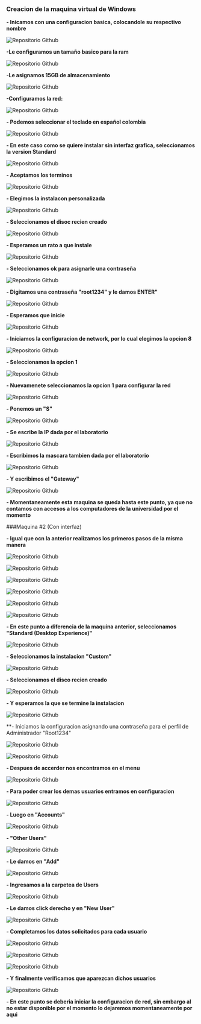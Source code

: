 ### Creacion de la maquina virtual de Windows
**- Inicamos con una configuracion basica, colocandole su respectivo nombre**

![Repositorio Github](Imagenes/Captura1.png)

**-Le configuramos un tamaño basico para la ram**

![Repositorio Github](Imagenes/Captura2.png)

**-Le asignamos 15GB de almacenamiento**

![Repositorio Github](Imagenes/Captura3.png)

**-Configuramos la red:**

![Repositorio Github](Imagenes/Captura4.png)

**- Podemos seleccionar el teclado en español colombia**

![Repositorio Github](Imagenes/Captura5.png)

**- En este caso como se quiere instalar sin interfaz grafica, seleccionamos la version Standard**

![Repositorio Github](Imagenes/Captura6.png)

**- Aceptamos los terminos**

![Repositorio Github](Imagenes/Captura7.png)

**- Elegimos la instalacon personalizada**

![Repositorio Github](Imagenes/Captura28.png)

**- Seleccionamos el disoc recien creado**

![Repositorio Github](Imagenes/Captura9.png)

**- Esperamos un rato a que instale**

![Repositorio Github](Imagenes/Captura10.png)

**- Seleccionamos ok para asignarle una contraseña**

![Repositorio Github](Imagenes/Captura11.png)

**- Digitamos una contraseña "root1234" y le damos ENTER"**

![Repositorio Github](Imagenes/Captura12.png)

**- Esperamos que inicie**

![Repositorio Github](Imagenes/Captura13.png)

**- Iniciamos la configuracion de network, por lo cual elegimos la opcion 8**

![Repositorio Github](Imagenes/Captura14.png)

**- Seleccionamos la opcion 1**

![Repositorio Github](Imagenes/Captura15.png)

**- Nuevamenete seleccionamos la opcion 1 para configurar la red**

![Repositorio Github](Imagenes/Captura16.png)

**- Ponemos un "S"**

![Repositorio Github](Imagenes/Captura17.png)

**- Se escribe la IP dada por el laboratorio**

![Repositorio Github](Imagenes/Captura18.png)

**- Escribimos la mascara tambien dada por el laboratorio**

![Repositorio Github](Imagenes/Captura19.png)

**- Y escribimos el "Gateway"**

![Repositorio Github](Imagenes/Captura20.png)

**- Momentaneamente esta maquina se queda hasta este punto, ya que no contamos con accesos a los computadores de la universidad por el momento**

###Maquina #2 (Con interfaz)

**- Igual que ocn la anterior realizamos los primeros pasos de la misma manera**

![Repositorio Github](Imagenes/Captura21.png)

![Repositorio Github](Imagenes/Captura22.png)

![Repositorio Github](Imagenes/Captura23.png)

![Repositorio Github](Imagenes/Captura24.png)

![Repositorio Github](Imagenes/Captura25.png)

![Repositorio Github](Imagenes/Captura26.png)

**- En este punto a diferencia de la maquina anterior, seleccionamos "Standard (Desktop Experience)"**

![Repositorio Github](Imagenes/Captura27.png)

**- Seleccionamos la instalacion "Custom"**

![Repositorio Github](Imagenes/Captura28.png)

**- Seleccionamos el disco recien creado**

![Repositorio Github](Imagenes/Captura29.png)

**- Y esperamos la que se termine la instalacion**

![Repositorio Github](Imagenes/Captura30.png)

**- Iniciamos la configuracion asignando una contraseña para el perfil de Administrador "Root1234"

![Repositorio Github](Imagenes/Captura31.png)

![Repositorio Github](Imagenes/Captura32.png)

**- Despues de accerder nos encontramos en el menu**

![Repositorio Github](Imagenes/Captura33.png)

**- Para poder crear los demas usuarios entramos en configuracion**

![Repositorio Github](Imagenes/Captura34.png)

**- Luego en "Accounts"**

![Repositorio Github](Imagenes/Captura35.png)

**- "Other Users"**

![Repositorio Github](Imagenes/Captura36.png)

**- Le damos en "Add"**

![Repositorio Github](Imagenes/Captura37.png)

**- Ingresamos a la carpetea de Users**

![Repositorio Github](Imagenes/Captura38.png)

**- Le damos click derecho y en "New User"**

![Repositorio Github](Imagenes/Captura39.png)

**- Completamos los datos solicitados para cada usuario**

![Repositorio Github](Imagenes/Captura40.png)

![Repositorio Github](Imagenes/Captura41.png)

![Repositorio Github](Imagenes/Captura42.png)

**- Y finalmente verificamos que aparezcan dichos usuarios**

![Repositorio Github](Imagenes/Captura43.png)

**- En este punto se deberia iniciar la configuracion de red, sin embargo al no estar disponible por el momento lo dejaremos momentaneamente por aqui**

